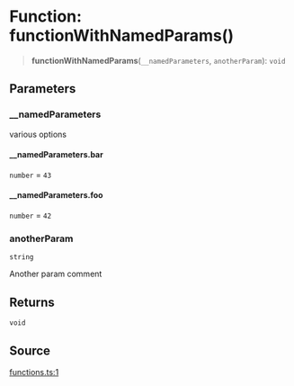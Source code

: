 # Function: functionWithNamedParams()

> **functionWithNamedParams**(`__namedParameters`, `anotherParam`): `void`

## Parameters

### \_\_namedParameters

various options

#### __namedParameters.bar

`number` = `43`

#### __namedParameters.foo

`number` = `42`

### anotherParam

`string`

Another param comment

## Returns

`void`

## Source

[functions.ts:1](http://source-url)
